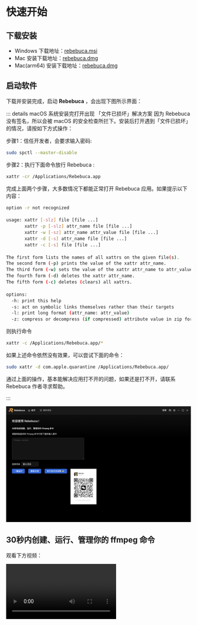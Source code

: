 # 快速开始

## 下载安装

- Windows 下载地址：[rebebuca.msi](https://gitee.com/cuteyk/rebebuca-update/releases/download/1.0.0/Rebebuca.msi)
- Mac 安装下载地址：[rebebuca.dmg](https://gitee.com/cuteyk/rebebuca-update/releases/download/1.0.0/Rebebuca.dmg)
- Mac(arm64) 安装下载地址：[rebebuca.dmg](https://gitee.com/cuteyk/rebebuca-update/releases/download/1.0.0/Rebebuca-aarch64.dmg)

## 启动软件

下载并安装完成，启动 **Rebebuca** ，会出现下图所示界面：


::: details macOS 系统安装完打开出现 「文件已损坏」解决方案
因为 Rebebuca 没有签名，所以会被 macOS 的安全检查所拦下。安装后打开遇到「文件已损坏」的情况，请按如下方式操作：

步骤1：信任开发者，会要求输入密码:

```bash
sudo spctl --master-disable
```

步骤2：执行下面命令放行 Rebebuca :

```bash
xattr -cr /Applications/Rebebuca.app
```

完成上面两个步骤，大多数情况下都能正常打开 Rebebuca 应用。如果提示以下内容：

```sh
option -r not recognized

usage: xattr [-slz] file [file ...]
       xattr -p [-slz] attr_name file [file ...]
       xattr -w [-sz] attr_name attr_value file [file ...]
       xattr -d [-s] attr_name file [file ...]
       xattr -c [-s] file [file ...]

The first form lists the names of all xattrs on the given file(s).
The second form (-p) prints the value of the xattr attr_name.
The third form (-w) sets the value of the xattr attr_name to attr_value.
The fourth form (-d) deletes the xattr attr_name.
The fifth form (-c) deletes (clears) all xattrs.

options:
  -h: print this help
  -s: act on symbolic links themselves rather than their targets
  -l: print long format (attr_name: attr_value)
  -z: compress or decompress (if compressed) attribute value in zip format
```

则执行命令

```bash
xattr -c /Applications/Rebebuca.app/*
```

如果上述命令依然没有效果，可以尝试下面的命令：

```bash
sudo xattr -d com.apple.quarantine /Applications/Rebebuca.app/
```

通过上面的操作，基本能解决应用打不开的问题，如果还是打不开，请联系 Rebebuca 作者寻求帮助。

:::

![](./imgs/a1.png)


## 30秒内创建、运行、管理你的 ffmpeg 命令

观看下方视频：

<video src="/quick.mp4" controls="controls"></video>

